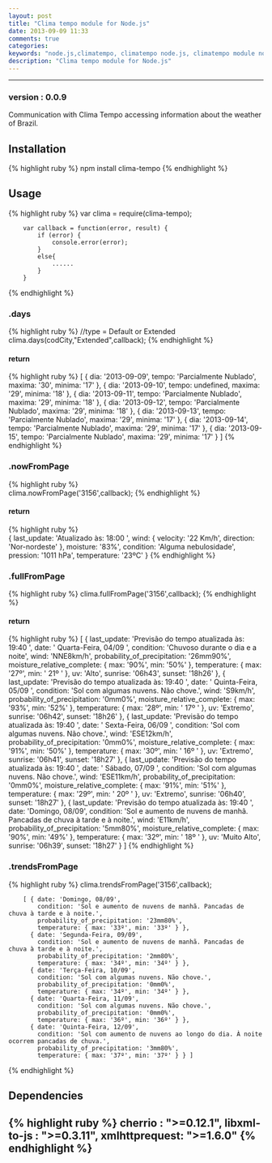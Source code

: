 ```yaml
---
layout: post
title: "Clima tempo module for Node.js"
date: 2013-09-09 11:33
comments: true
categories: 
keywords: "node.js,climatempo, climatempo node.js, climatempo module node.js, climatempo module"
description: "Clima tempo module for Node.js"
---
```


---
<!--more-->

### version : 0.0.9
Communication with Clima Tempo accessing information about the weather of Brazil.

## Installation
{% highlight ruby %}
    npm install clima-tempo
{% endhighlight %}

## Usage
{% highlight ruby %}
		var clima = require(clima-tempo);
			 
		var callback = function(error, result) {
		    if (error) {
		        console.error(error);
		    }
		    else{
		    	......
		    }
		}
{% endhighlight %}
### .days
{% highlight ruby %}
		//type = Default or  Extended
		clima.days(codCity,"Extended",callback);
{% endhighlight %}
#### return
{% highlight ruby %} 
		[ { dia: '2013-09-09',
		    tempo: 'Parcialmente Nublado',
		    maxima: '30',
		    minima: '17' },
		  { dia: '2013-09-10',
		    tempo: undefined,
		    maxima: '29',
		    minima: '18' },
		  { dia: '2013-09-11',
		    tempo: 'Parcialmente Nublado',
		    maxima: '29',
		    minima: '18' },
		  { dia: '2013-09-12',
		    tempo: 'Parcialmente Nublado',
		    maxima: '29',
		    minima: '18' },
		  { dia: '2013-09-13',
		    tempo: 'Parcialmente Nublado',
		    maxima: '29',
		    minima: '17' },
		  { dia: '2013-09-14',
		    tempo: 'Parcialmente Nublado',
		    maxima: '29',
		    minima: '17' },
		  { dia: '2013-09-15',
		    tempo: 'Parcialmente Nublado',
		    maxima: '29',
		    minima: '17' } ]
{% endhighlight %}     
### .nowFromPage
{% highlight ruby %}    
		clima.nowFromPage('3156',callback);
{% endhighlight %}
#### return 
{% highlight ruby %}     
		  { last_update: 'Atualizado às: 18:00 ',
			wind: { velocity: '22 Km/h', direction: 'Nor-nordeste' },
			moisture: '83%',
			condition: 'Alguma nebulosidade',
			pression: '1011 hPa',
			temperature: '23ºC' } 
{% endhighlight %}
### .fullFromPage
{% highlight ruby %}
		clima.fullFromPage('3156',callback);
{% endhighlight %}
#### return
{% highlight ruby %} 
		[ { last_update: 'Previsão do tempo atualizada às: 19:40 ',
		    date: ' Quarta-Feira, 04/09 ',
		    condition: 'Chuvoso durante o dia e a noite',
		    wind: 'NNE8km/h',
		    probability_of_precipitation: '26mm90%',
		    moisture_relative_complete: { max: '90%', min: '50%' },
		    temperature: { max: '27º', min: ' 21º ' },
		    uv: 'Alto',
		    sunrise: '06h43',
		    sunset: '18h26' },
		  { last_update: 'Previsão do tempo atualizada às: 19:40 ',
		    date: ' Quinta-Feira, 05/09 ',
		    condition: 'Sol com algumas nuvens. Não chove.',
		    wind: 'S9km/h',
		    probability_of_precipitation: '0mm0%',
		    moisture_relative_complete: { max: '93%', min: '52%' },
		    temperature: { max: '28º', min: ' 17º ' },
		    uv: 'Extremo',
		    sunrise: '06h42',
		    sunset: '18h26' },
		  { last_update: 'Previsão do tempo atualizada às: 19:40 ',
		    date: ' Sexta-Feira, 06/09 ',
		    condition: 'Sol com algumas nuvens. Não chove.',
		    wind: 'ESE12km/h',
		    probability_of_precipitation: '0mm0%',
		    moisture_relative_complete: { max: '91%', min: '50%' },
		    temperature: { max: '30º', min: ' 16º ' },
		    uv: 'Extremo',
		    sunrise: '06h41',
		    sunset: '18h27' },
		  { last_update: 'Previsão do tempo atualizada às: 19:40 ',
		    date: ' Sábado, 07/09 ',
		    condition: 'Sol com algumas nuvens. Não chove.',
		    wind: 'ESE11km/h',
		    probability_of_precipitation: '0mm0%',
		    moisture_relative_complete: { max: '91%', min: '51%' },
		    temperature: { max: '29º', min: ' 20º ' },
		    uv: 'Extremo',
		    sunrise: '06h40',
		    sunset: '18h27' },
		  { last_update: 'Previsão do tempo atualizada às: 19:40 ',
		    date: 'Domingo, 08/09',
		    condition: 'Sol e aumento de nuvens de manhã. Pancadas de chuva à tarde e à noite.',
		    wind: 'E11km/h',
		    probability_of_precipitation: '5mm80%',
		    moisture_relative_complete: { max: '90%', min: '49%' },
		    temperature: { max: '32º', min: ' 18º ' },
		    uv: 'Muito Alto',
		    sunrise: '06h39',
		    sunset: '18h27' } ] 
{% endhighlight %}
### .trendsFromPage
{% highlight ruby %}
		clima.trendsFromPage('3156',callback);

		[ { date: 'Domingo, 08/09',
		    condition: 'Sol e aumento de nuvens de manhã. Pancadas de chuva à tarde e à noite.',
		    probability_of_precipitation: '23mm80%',
		    temperature: { max: '33º', min: '33º' } },
		  { date: 'Segunda-Feira, 09/09',
		    condition: 'Sol e aumento de nuvens de manhã. Pancadas de chuva à tarde e à noite.',
		    probability_of_precipitation: '2mm80%',
		    temperature: { max: '34º', min: '34º' } },
		  { date: 'Terça-Feira, 10/09',
		    condition: 'Sol com algumas nuvens. Não chove.',
		    probability_of_precipitation: '0mm0%',
		    temperature: { max: '34º', min: '34º' } },
		  { date: 'Quarta-Feira, 11/09',
		    condition: 'Sol com algumas nuvens. Não chove.',
		    probability_of_precipitation: '0mm0%',
		    temperature: { max: '36º', min: '36º' } },
		  { date: 'Quinta-Feira, 12/09',
		    condition: 'Sol com aumento de nuvens ao longo do dia. À noite ocorrem pancadas de chuva.',
		    probability_of_precipitation: '3mm80%',
		    temperature: { max: '37º', min: '37º' } } ]
{% endhighlight %}
## Dependencies
{% highlight ruby %}
    cherrio       : ">=0.12.1",
    libxml-to-js  : ">=0.3.11",
    xmlhttprequest: ">=1.6.0"
{% endhighlight %}
---
